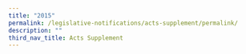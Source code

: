 ```yaml
---
title: "2015"
permalink: /legislative-notifications/acts-supplement/permalink/
description: ""
third_nav_title: Acts Supplement
---
```

